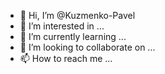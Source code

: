 - 👋 Hi, I’m @Kuzmenko-Pavel
- 👀 I’m interested in ...
- 🌱 I’m currently learning ...
- 💞️ I’m looking to collaborate on ...
- 📫 How to reach me ...

<!---
Kuzmenko-Pavel/Kuzmenko-Pavel is a ✨ special ✨ repository because its `README.md` (this file) appears on your GitHub profile.
You can click the Preview link to take a look at your changes.
--->
